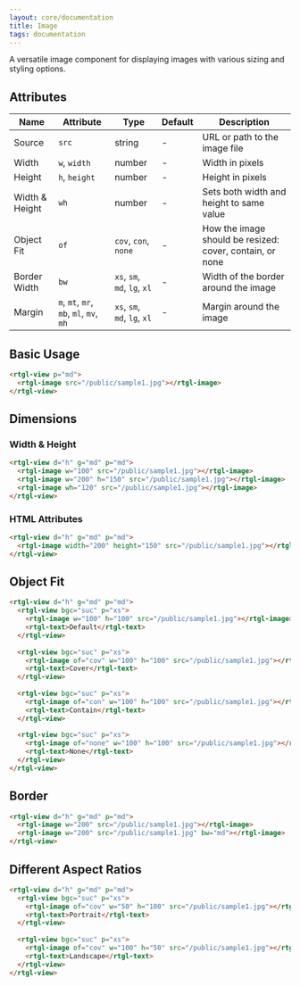 ```yaml
---
layout: core/documentation
title: Image
tags: documentation
---
```


A versatile image component for displaying images with various sizing and styling options.

## Attributes

| Name | Attribute | Type | Default | Description |
|------|-----------|------|---------|-------------|
| Source | `src` | string | - | URL or path to the image file |
| Width | `w`, `width` | number | - | Width in pixels |
| Height | `h`, `height` | number | - | Height in pixels |
| Width & Height | `wh` | number | - | Sets both width and height to same value |
| Object Fit | `of` | `cov`, `con`, `none` | - | How the image should be resized: cover, contain, or none |
| Border Width | `bw` | `xs`, `sm`, `md`, `lg`, `xl` | - | Width of the border around the image |
| Margin | `m`, `mt`, `mr`, `mb`, `ml`, `mv`, `mh` | `xs`, `sm`, `md`, `lg`, `xl` | - | Margin around the image |

## Basic Usage

```html codePreview
<rtgl-view p="md">
  <rtgl-image src="/public/sample1.jpg"></rtgl-image>
</rtgl-view>
```

## Dimensions

### Width & Height

```html codePreview
<rtgl-view d="h" g="md" p="md">
  <rtgl-image w="100" src="/public/sample1.jpg"></rtgl-image>
  <rtgl-image w="200" h="150" src="/public/sample1.jpg"></rtgl-image>
  <rtgl-image wh="120" src="/public/sample1.jpg"></rtgl-image>
</rtgl-view>
```

### HTML Attributes

```html codePreview
<rtgl-view d="h" g="md" p="md">
  <rtgl-image width="200" height="150" src="/public/sample1.jpg"></rtgl-image>
</rtgl-view>
```

## Object Fit

```html codePreview
<rtgl-view d="h" g="md" p="md">
  <rtgl-view bgc="suc" p="xs">
    <rtgl-image w="100" h="100" src="/public/sample1.jpg"></rtgl-image>
    <rtgl-text>Default</rtgl-text>
  </rtgl-view>
  
  <rtgl-view bgc="suc" p="xs">
    <rtgl-image of="cov" w="100" h="100" src="/public/sample1.jpg"></rtgl-image>
    <rtgl-text>Cover</rtgl-text>
  </rtgl-view>
  
  <rtgl-view bgc="suc" p="xs">
    <rtgl-image of="con" w="100" h="100" src="/public/sample1.jpg"></rtgl-image>
    <rtgl-text>Contain</rtgl-text>
  </rtgl-view>
  
  <rtgl-view bgc="suc" p="xs">
    <rtgl-image of="none" w="100" h="100" src="/public/sample1.jpg"></rtgl-image>
    <rtgl-text>None</rtgl-text>
  </rtgl-view>
</rtgl-view>
```

## Border

```html codePreview
<rtgl-view d="h" g="md" p="md">
  <rtgl-image w="200" src="/public/sample1.jpg"></rtgl-image>
  <rtgl-image w="200" src="/public/sample1.jpg" bw="md"></rtgl-image>
</rtgl-view>
```

## Different Aspect Ratios

```html codePreview
<rtgl-view d="h" g="md" p="md">
  <rtgl-view bgc="suc" p="xs">
    <rtgl-image of="cov" w="50" h="100" src="/public/sample1.jpg"></rtgl-image>
    <rtgl-text>Portrait</rtgl-text>
  </rtgl-view>
  
  <rtgl-view bgc="suc" p="xs">
    <rtgl-image of="cov" w="100" h="50" src="/public/sample1.jpg"></rtgl-image>
    <rtgl-text>Landscape</rtgl-text>
  </rtgl-view>
</rtgl-view>
```
